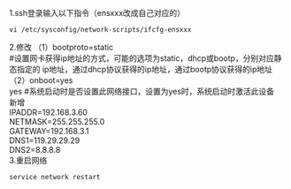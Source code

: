 1.ssh登录输入以下指令（ensxxx改成自己对应的）   
```
vi /etc/sysconfig/network-scripts/ifcfg-ensxxx
```
2.修改
（1）bootproto=static   
#设置网卡获得ip地址的方式，可能的选项为static，dhcp或bootp，分别对应静态指定的 ip地址，通过dhcp协议获得的ip地址，通过bootp协议获得的ip地址    
（2）onboot=yes   
yes #系统启动时是否设置此网络接口，设置为yes时，系统启动时激活此设备   
新增   
IPADDR=192.168.3.60   
NETMASK=255.255.255.0   
GATEWAY=192.168.3.1   
DNS1=119.29.29.29   
DNS2=8.8.8.8   
3.重启网络  
```
service network restart
```
